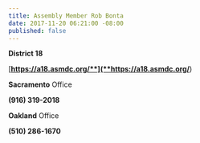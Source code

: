 ```yaml
---
title: Assembly Member Rob Bonta
date: 2017-11-20 06:21:00 -08:00
published: false
---
```


**District 18**

[**https://a18.asmdc.org/**](**https://a18.asmdc.org/**)

**Sacramento** Office

**(916) 319-2018**

**Oakland** Office

**(510) 286-1670**